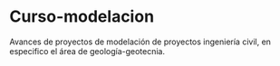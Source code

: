 # Curso-modelacion
Avances de proyectos de modelación de proyectos ingeniería civil, en especifico el área de geología-geotecnia.
